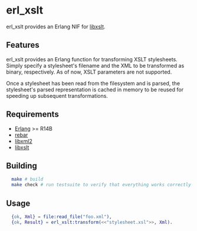 # erl_xslt

erl_xslt provides an Erlang NIF for [libxslt](http://xmlsoft.org/xslt/).

## Features

erl_xslt provides an Erlang function for transforming XSLT stylesheets.
Simply specify a stylesheet's filename and the XML to be transformed as binary,
respectively. As of now, XSLT parameters are not supported.

Once a stylesheet has been read from the filesystem and is parsed, the
stylesheet's parsed representation is cached in memory to be reused for
speeding up subsequent transformations.

## Requirements

* [Erlang](https://github.com/erlang/otp) >= R14B
* [rebar](https://github.com/basho/rebar)
* [libxml2](http://xmlsoft.org/)
* [libxslt](http://xmlsoft.org/xslt/)

## Building

  ```Bash
    make # build
    make check # run testsuite to verify that everything works correctly
  ```

## Usage

  ```Erlang
    {ok, Xml} = file:read_file("foo.xml"),
    {ok, Result} = erl_xslt:transform(<<"stylesheet.xsl">>, Xml).
  ```
